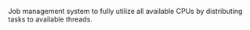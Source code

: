 Job management system to fully utilize all available CPUs by distributing tasks to available threads.